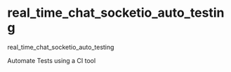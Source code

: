 # real_time_chat_socketio_auto_testing
real_time_chat_socketio_auto_testing

Automate Tests using a CI tool
